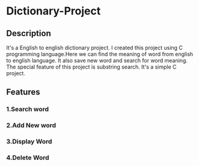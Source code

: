 
# Dictionary-Project 
## Description
It's a English to english dictionary project. I created this project using C programming language.Here we can find the meaning of word from english to english language.
It also save new word and search for word meaning. The special feature of this project is substring search. It's a simple C project.

## Features
### 1.Search word
### 2.Add New word
### 3.Display Word
### 4.Delete Word

